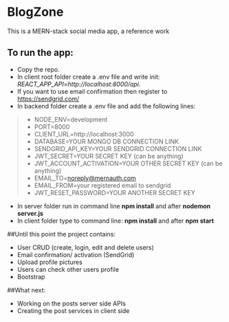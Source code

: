 # BlogZone
This is a MERN-stack social media app, a reference work

## To run the app:
- Copy the repo.
- In client root folder create a .env file and write init: *REACT_APP_API=http://localhost:8000/api*.
- If you want to use email confirmation then register to https://sendgrid.com/
- In backend folder create a .env file and add the following lines:
> - NODE_ENV=development
>- PORT=8000
>- CLIENT_URL=http://localhost:3000
>- DATABASE=YOUR MONGO DB CONNECTION LINK
>- SENDGRID_API_KEY=YOUR SENDGRID CONNECTION LINK
>- JWT_SECRET=YOUR SECRET KEY (can be anything)
>- JWT_ACCOUNT_ACTIVATION=YOUR OTHER SECRET KEY (can be anything)
>- EMAIL_TO=noreply@mernauth.com 
>- EMAIL_FROM=your registered email to sendgrid
>- JWT_RESET_PASSWORD=YOUR ANOTHER SECRET KEY
- In server folder run in command line **npm install** and after **nodemon server.js**
- In client folder type to command line: **npm install** and after **npm start**

##Until this point the project contains:
- User CRUD (create, login, edit and delete users)
- Email confirmation/ activation (SendGrid)
- Upload profile pictures
- Users can check other users profile
- Bootstrap

##What next:
- Working on the posts server side APIs
- Creating the post services in client side






